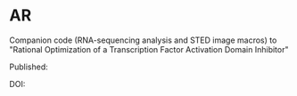 # AR

Companion code (RNA-sequencing analysis and STED image macros) to 
"Rational Optimization of a Transcription Factor Activation Domain Inhibitor"

Published:

DOI:
